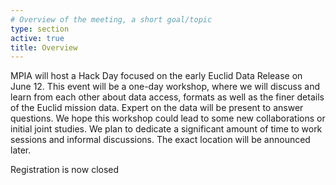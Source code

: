```yaml
---
# Overview of the meeting, a short goal/topic
type: section
active: true
title: Overview
---
```

MPIA will host a Hack Day focused on the early Euclid Data Release on June 12. This event will be a one-day workshop, where we will discuss and learn from each other about data access, formats as well as the finer details of the Euclid mission data. Expert on the data will be present to answer questions. We hope this workshop could lead to some new collaborations or initial joint studies. We plan to dedicate a significant amount of time to work sessions and informal discussions. The exact location will be announced later.

Registration is now closed
